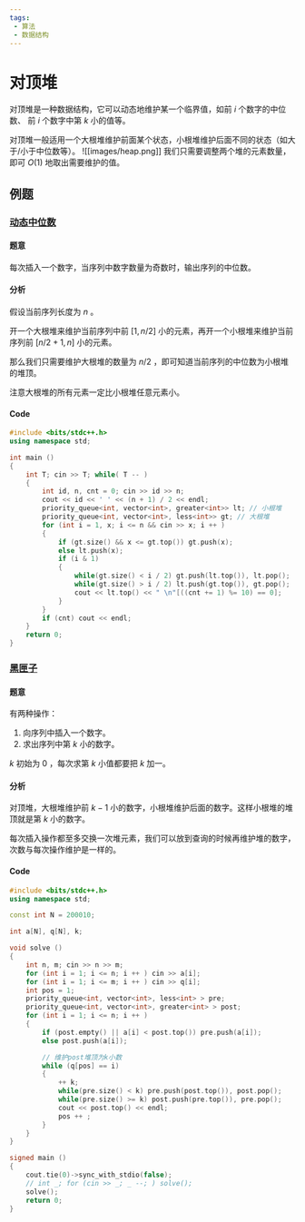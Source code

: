 ```yaml
---
tags:
 - 算法
 - 数据结构
---
```


# 对顶堆

对顶堆是一种数据结构，它可以动态地维护某一个临界值，如前 $i$ 个数字的中位数、 前 $i$ 个数字中第 $k$ 小的值等。

对顶堆一般适用一个大根堆维护前面某个状态，小根堆维护后面不同的状态（如大于/小于中位数等）。
![[images/heap.png]]
我们只需要调整两个堆的元素数量，即可 $O(1)$ 地取出需要维护的值。

## 例题

### [动态中位数](https://www.acwing.com/activity/content/problem/content/340/)

#### 题意

每次插入一个数字，当序列中数字数量为奇数时，输出序列的中位数。

#### 分析

假设当前序列长度为 $n$ 。

开一个大根堆来维护当前序列中前 $[1, n / 2]$ 小的元素，再开一个小根堆来维护当前序列前 $[n/2+1, n]$ 小的元素。

那么我们只需要维护大根堆的数量为 $n/2$ ，即可知道当前序列的中位数为小根堆的堆顶。

注意大根堆的所有元素一定比小根堆任意元素小。

#### Code

```c++
#include <bits/stdc++.h>
using namespace std;

int main ()
{
    int T; cin >> T; while( T -- )
    {
        int id, n, cnt = 0; cin >> id >> n;
        cout << id << ' ' << (n + 1) / 2 << endl;
        priority_queue<int, vector<int>, greater<int>> lt; // 小根堆
        priority_queue<int, vector<int>, less<int>> gt; // 大根堆
        for (int i = 1, x; i <= n && cin >> x; i ++ )
        {
            if (gt.size() && x <= gt.top()) gt.push(x);
            else lt.push(x);
            if (i & 1)
            {
                while(gt.size() < i / 2) gt.push(lt.top()), lt.pop();
                while(gt.size() > i / 2) lt.push(gt.top()), gt.pop();
                cout << lt.top() << " \n"[((cnt += 1) %= 10) == 0];
            }
        }
        if (cnt) cout << endl;
    }
    return 0;
}
```



### [黑匣子](https://www.luogu.com.cn/problem/P1801)

#### 题意

有两种操作：

1. 向序列中插入一个数字。
2. 求出序列中第 $k$ 小的数字。

$k$ 初始为 $0$ ，每次求第 $k$ 小值都要把 $k$ 加一。

#### 分析

对顶堆，大根堆维护前 $k-1$ 小的数字，小根堆维护后面的数字。这样小根堆的堆顶就是第 $k$ 小的数字。

每次插入操作都至多交换一次堆元素，我们可以放到查询的时候再维护堆的数字，次数与每次操作维护是一样的。

#### Code

```c++
#include <bits/stdc++.h>
using namespace std;

const int N = 200010;

int a[N], q[N], k;

void solve ()
{
    int n, m; cin >> n >> m;
    for (int i = 1; i <= n; i ++ ) cin >> a[i];
    for (int i = 1; i <= m; i ++ ) cin >> q[i];
    int pos = 1;
    priority_queue<int, vector<int>, less<int> > pre;
    priority_queue<int, vector<int>, greater<int> > post;
    for (int i = 1; i <= n; i ++ )
    {
        if (post.empty() || a[i] < post.top()) pre.push(a[i]);
        else post.push(a[i]);

        // 维护post堆顶为k小数
        while (q[pos] == i)
        {
            ++ k;
            while(pre.size() < k) pre.push(post.top()), post.pop();
            while(pre.size() >= k) post.push(pre.top()), pre.pop();
            cout << post.top() << endl;
            pos ++ ;
        }
    }
}

signed main ()
{
    cout.tie(0)->sync_with_stdio(false);
    // int _; for (cin >> _; _ --; ) solve();
    solve();
    return 0;
}
```
